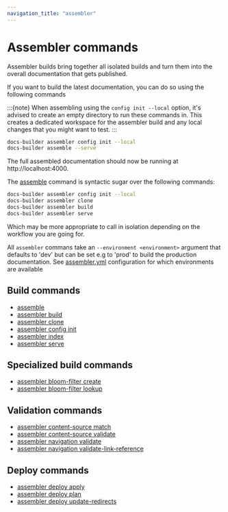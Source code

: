 ```yaml
---
navigation_title: "assembler"
---
```


# Assembler commands

Assembler builds bring together all isolated builds and turn them into the overall documentation that gets published.

If you want to build the latest documentation, you can do so using the following commands

:::{note}
When assembling using the `config init --local` option, it's advised to create an empty directory to run these commands in.
This creates a dedicated workspace for the assembler build and any local changes that you might want to test.
:::

```bash
docs-builder assembler config init --local
docs-builder assemble --serve
```

The full assembled documentation should now be running at http://localhost:4000.

The [assemble](assemble.md) command is syntactic sugar over the following commands:

```bash
docs-builder assembler config init --local
docs-builder assembler clone
docs-builder assembler build
docs-builder assembler serve
```

Which may be more appropriate to call in isolation depending on the workflow you are going for.

All `assembler` commans take an `--environment <environment>` argument that defaults to 'dev' but can be set e.g to 'prod' to
build the production documentation. See [assembler.yml](../../configure/site/index.md) configuration for which environments are
available

## Build commands

- [assemble](assemble.md)
- [assembler build](assembler-build.md)
- [assembler clone](assembler-clone.md)
- [assembler config init](assembler-config-init.md)
- [assembler index](assembler-index.md)
- [assembler serve](assembler-serve.md)

## Specialized build commands

- [assembler bloom-filter create](assembler-bloom-filter-create.md)
- [assembler bloom-filter lookup](assembler-bloom-filter-lookup.md)

## Validation commands

- [assembler content-source match](assembler-content-source-match.md)
- [assembler content-source validate](assembler-content-source-validate.md)
- [assembler navigation validate](assembler-navigation-validate.md)
- [assembler navigation validate-link-reference](assembler-navigation-validate-link-reference.md)

## Deploy commands

- [assembler deploy apply](assembler-deploy-apply.md)
- [assembler deploy plan](assembler-deploy-plan.md)
- [assembler deploy update-redirects](assembler-deploy-update-redirects.md)


